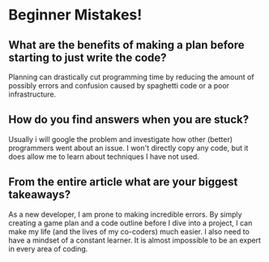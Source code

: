 # Beginner Mistakes!

## What are the benefits of making a plan before starting to just write the code?

Planning can drastically cut programming time by reducing the amount of possibly errors and confusion caused by spaghetti code or a poor infrastructure.

## How do you find answers when you are stuck?

Usually i will google the problem and investigate how other (better) programmers went about an issue. I won't directly copy any code, but it does allow me to learn about techniques I have not used.

## From the entire article what are your biggest takeaways?

As a new developer, I am prone to making incredible errors. By simply creating a game plan and a code outline before I dive into a project, I can make my life (and the lives of my co-coders) much easier. I also need to have a mindset of a constant learner. It is almost impossible to be an expert in every area of coding.